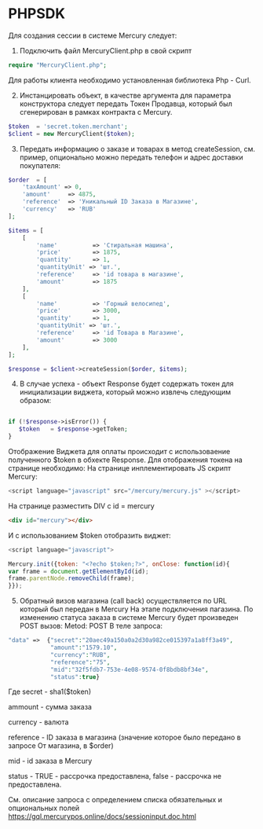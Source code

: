 # PHPSDK

Для создания сессии в системе Mercury следует:

1. Подключить файл MercuryClient.php в свой скрипт
```php
require "MercuryClient.php";
```
Для работы клиента необходимо установленная библиотека Php - Curl.

2. Инстанцировать объект, в качестве аргумента для параметра конструктора следует передать Токен Продавца, который был сгенерирован в рамках контракта с Mercury.
```php
$token  = 'secret.token.merchant';
$client = new MercuryClient($token);
```

3. Передать информацию о заказе и товарах в метод createSession, см. пример, опционально можно передать телефон и адрес доставки покупателя:
```php
$order  = [
    'taxAmount' => 0, 
    'amount'     => 4875,
    'reference'  => 'Уникальный ID Заказа в Магазине',
    'currency'   => 'RUB'
];

$items = [
    [
        'name'          => 'Стиральная машина',
        'price'         => 1875,
        'quantity'      => 1,
        'quantityUnit' => 'шт.',
        'reference'     => 'id товара в магазине',
        'amount'        => 1875
    ],
    [
        'name'          => 'Горный велосипед',
        'price'         => 3000,
        'quantity'      => 1,
        'quantityUnit' => 'шт.',
        'reference'     => 'id Товара в Магазине',
        'amount'        => 3000
    ],
];

$response = $client->createSession($order, $items);
```


4. В случае успеха - объект Response будет содержать токен для инициализации виджета, который можно извлечь следующим образом:
```php

if (!$response->isError()) {
   $token   = $response->getToken;
}
```
Отображение Виджета для оплаты происходит с использоваение полученного $token в обхекте Response. 
Для отображения токена на странице необходимо: 
На странице инплементировать JS скрипт Mercury:
```javascript
<script language="javascript" src="/mercury/mercury.js" ></script>

```
На странице разместить DIV с id = mercury
```html
<div id="mercury"></div>
```

И с использованием $token отобразить виджет: 

```javascript
<script language="javascript">

Mercury.init({token: "<?echo $token;?>", onClose: function(id){
var frame = document.getElementById(id);
frame.parentNode.removeChild(frame);
}});
```



5. Обратный визов магазина (call back) осуществляется по URL который был передан в Mercury На этапе подключения пагазина. По изменению статуса заказа в системе Mercury 
будет произведен POST вызов:
Metod: POST
В теле запроса:
```php
"data" =>  {"secret":"20aec49a150a0a2d30a982ce015397a1a8ff3a49",
            "amount":"1579.10",
            "currency":"RUB",
            "reference":"75",
            "mid":"32f5fdb7-753e-4e08-9574-0f8bdb8bf34e",
            "status":true}
 ```
Где 
secret - sha1($token)

ammount - сумма заказа 

currency - валюта

reference - ID заказа в магазина (значение которое было передано в запросе От магазина, в $order)

mid - id заказа в Mercury

status - TRUE - рассрочка предоставлена, false - рассрочка не предоставлена.

См. описание запроса с определением списка обязательных и опциональных полей https://gql.mercurypos.online/docs/sessioninput.doc.html
